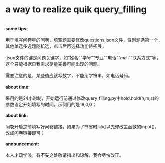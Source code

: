 # a way to realize quik query_filling
<br><b>some tips:</b><br>
<br>用于填写问卷星的问卷，填空题需要修改questions.json文件，性别题选第一个，其他单选多选题随机选，点击后再选择功能待拓展。<br>
<br>.json文件的键是问题关键字，如“姓名”“学号”“专业”“电话”“mail”“联系方式”等，这个只能根据自我需求尽量完善可能出现的问题。<br>
<br>需要注意的是，某些值应该写数字，不能用字符串，如电话号码。<br>
<br><b>about time:</b><br>
<br>采用的是24小时制，开始运行前通过修改query_filling.py中hold.hold(h,m,s)的参数设定开始填写的时间，示例用的是18,0,0；<br>
<br><b>about link:</b><br>
<br>问卷开启之前填写好问卷链接，如果为了节省时间可以先修改主函数的input()，改成问卷链接即可；<br>
<br><b>announcement:</b><br>
<br>本人才疏学浅，有不妥之处敬请指出和谅解，我会尽快改正。<br>
